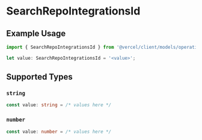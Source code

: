 # SearchRepoIntegrationsId

## Example Usage

```typescript
import { SearchRepoIntegrationsId } from '@vercel/client/models/operations';

let value: SearchRepoIntegrationsId = '<value>';
```

## Supported Types

### `string`

```typescript
const value: string = /* values here */
```

### `number`

```typescript
const value: number = /* values here */
```
